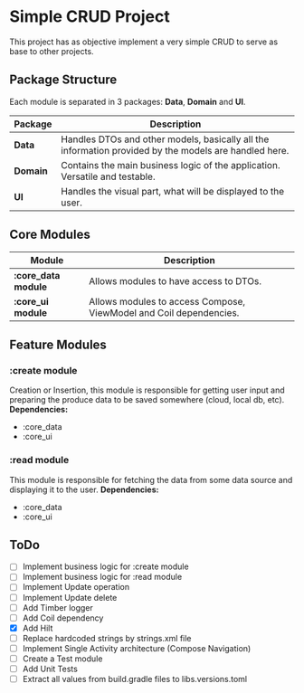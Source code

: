 # Simple CRUD Project
This project has as objective implement a very simple CRUD to serve as base to other projects.

## Package Structure
Each module is separated in 3 packages: **Data**, **Domain** and **UI**.

| Package    | Description                                                                                           |
|------------|-------------------------------------------------------------------------------------------------------|
| **Data**   | Handles DTOs and other models, basically all the information provided by the models are handled here. |
| **Domain** | Contains the main business logic of the application. Versatile and testable.                          |
| **UI**     | Handles the visual part, what will be displayed to the user.                                          |

## Core Modules
| Module                | Description                                                        |
|-----------------------|--------------------------------------------------------------------|
| **:core_data module** | Allows modules to have access to DTOs.                             |
| **:core_ui module**   | Allows modules to access Compose, ViewModel and Coil dependencies. |

## Feature Modules
### :create module
Creation or Insertion, this module is responsible for getting user input and preparing the produce data to be saved somewhere (cloud, local db, etc).
**Dependencies:**
- :core_data
- :core_ui

### :read module
This module is responsible for fetching the data from some data source and displaying it to the user.
**Dependencies:**
- :core_data
- :core_ui

## ToDo
- [ ] Implement business logic for :create module
- [ ] Implement business logic for :read module
- [ ] Implement Update operation
- [ ] Implement Update delete
- [ ] Add Timber logger
- [ ] Add Coil dependency
- [x] Add Hilt
- [ ] Replace hardcoded strings by strings.xml file
- [ ] Implement Single Activity architecture (Compose Navigation)
- [ ] Create a Test module
- [ ] Add Unit Tests
- [ ] Extract all values from build.gradle files to libs.versions.toml